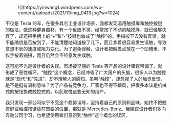 <figure class="wp-block-image size-large">![](https://yinwang1.wordpress.com/wp-content/uploads/2021/11/img_0413.jpg?w=1024)</figure>

不仅是 Tesla 的车，在很多其它工业设计场景，我都发现滥用触摸屏和触控按键的做法。像这种健身器材，有一个反应不灵，经常按了不动的触摸屏，就已经够失误了，却还把手柄上的“+”和“-”按键也做成了“触控”的。手指按下去没有反馈，就不能确信是否按到了，不能清楚地知道按了几下，而且拿着很容易发生误触，导致意想不到的速度或阻力变化。为了避免误触，设计者把触摸点放在一个凹槽里，不仅手按着别扭，而且仍然会不经意发生误触。

这可能不光是设计者的失误。市场被早期的 Tesla 等产品的设计错误带偏了，就形成了恶性循环。“触控”这个概念，已经冲昏了广大用户的头脑，很多人以为触控就是“现代”和“先进”，却不理解人的感知。虽叫“触控”，却忽视了人的触觉反馈，是不是挺有讽刺意味？为了产品有竞争力，厂家也不得不跟风，把很多本该是机械式的按钮换成触控式的，以此取悦这些无知的用户。

我只发现一家公司似乎不受这个趋势误导，坚持着自己的原则和品味，始终不把触摸屏或触控按键放在首要的位置，那就是 Mercedes-Benz。我建议设计者们多向奔驰公司学习，也希望使用者们意识到“触控”这个概念的误区。
